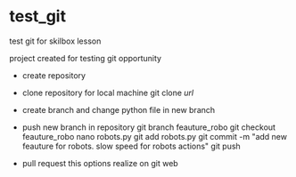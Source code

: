 # test_git
test git for skilbox lesson

project created for testing git opportunity
- create repository
- clone repository for local machine
git clone *url*

- create branch and change python file in new branch
- push new branch in repository
git branch feauture_robo
git checkout feauture_robo
nano robots.py
git add robots.py
git commit -m "add new feauture for robots. slow speed for robots actions"
git push

- pull request
this options realize on git web
